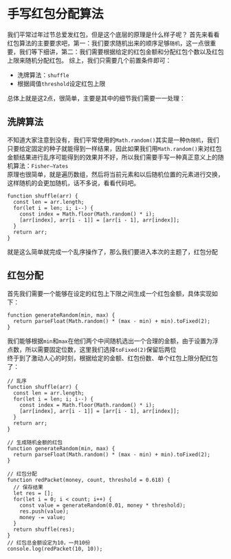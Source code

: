 # 手写红包分配算法
我们平常过年过节总爱发红包，但是这个底层的原理是什么样子呢？  首先来看看红包算法的主要要求吧，第一：我们要求随机出来的顺序足够`随机`，这一点很重要，我们等下细讲，第二：我们需要根据给定的红包金额和分配红包个数以及红包上限来随机分配红包。
综上，我们只需要几个前置条件即可：
- 洗牌算法：`shuffle`
- 根据阈值`threshold`设定红包上限

总体上就是这2点，很简单，主要是其中的细节我们需要一一处理：
## 洗牌算法
不知道大家注意到没有，我们平常使用的`Math.random()`其实是一种`伪随机`，我们只要给定固定的种子就能得到一样结果，因此如果我们用`Math.random()`来对红包金额结果进行乱序可能得到的效果并不好，所以我们需要手写一种真正意义上的随机算法：`Fisher–Yates`  
原理也很简单，就是遍历数组，然后将当前元素和以后随机位置的元素进行交换，这样随机的会更加随机，话不多说，看看代码吧。
```
function shuffle(arr) {
  const len = arr.length;
  for(let i = len; i; i--) {
    const index = Math.floor(Math.random() * i);
    [arr[index], arr[i - 1]] = [arr[i - 1], arr[index]];
  }
  return arr;
}
```
就是这么简单就完成一个乱序操作了，那么我们要进入本次的主题了，红包分配
## 红包分配
首先我们需要一个能够在设定的红包上下限之间生成一个红包金额，具体实现如下：
```
function generateRandom(min, max) {
  return parseFloat(Math.random() * (max - min) + min).toFixed(2);
}
```
我们能够根据`min`和`max`在他们两个中间随机选出一个合理的金额，由于设置为浮点数，所以需要固定位数，这里我们选择`toFixed(2)`保留后两位  
终于到了激动人心的时刻，根据给定的金额、红包份数、单个红包上限分配红包了：
```
// 乱序
function shuffle(arr) {
  const len = arr.length;
  for(let i = len; i; i--) {
    const index = Math.floor(Math.random() * i);
    [arr[index], arr[i - 1]] = [arr[i - 1], arr[index]];
  }
  return arr;
}

// 生成随机金额的红包
function generateRandom(min, max) {
  return parseFloat(Math.random() * (max - min) + min).toFixed(2);
}

// 红包分配
function redPacket(money, count, threshold = 0.618) {
  // 保存结果
  let res = [];
  for(let i = 0; i < count; i++) {
    const value = generateRandom(0.01, money * threshold);
    res.push(value);
    money -= value;
  }
  return shuffle(res);
}
// 红包总金额设定为10，一共10份
console.log(redPacket(10, 10));
```